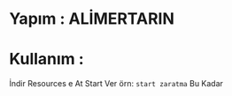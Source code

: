 # Yapım : ALİMERTARIN
# Kullanım :

İndir Resources e At Start Ver örn: ```start zaratma``` Bu Kadar
